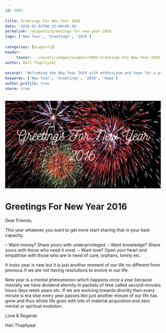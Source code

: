 ```yaml
--- 
id: 5005

title: Greetings For New Year 2016
date: '2016-01-01T08:33:00+05:30'
permalink: /wiaposts/greetings-for-new-year-2016
tags: ['New Year', 'Greetings', '2016']

categories: [wiaposts] 
header:
     teaser: ../assets/images/wiapost/5005-Greetings-For-New-Year-2016.jpg
author: Hari Thapliyaal 

excerpt: 'Welcoming the New Year 2016 with enthusiasm and hope for a prosperous future.' 
keywords: ['New Year', 'Greetings', '2016', 'Hope']
author_profile: true 
share: true 
---
```


![Greetings For New Year 2016](../assets/images/wiapost/5005-Greetings-For-New-Year-2016.jpg)  
   
# Greetings For New Year 2016   
   
Dear Friends,   
   
This year whatever you want to get more start sharing that in your best capacity.

– Want money? Share yours with underprivileged.
– Want knowledge? Share yours with those who need it most.
– Want love? Open your heart and empathise with those who are in need of care, orphans, lonely etc.

It looks year is new but it is just another moment of our life no different from previous if we are not having resolutions to evolve in our life.

New year is a mental phenomenon which happens once a year because mentally we have dividend eternity in packets of time called second minutes hours days week years etc. If we are evolving towards divinity then every minute is era else every year passes like just another minute of our life has gone and thus whole life goes with lots of material acquisition and zero mental or spiritual evolution.

Love & Regards

Hari Thapliyaal


